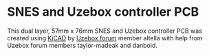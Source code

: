 # SNES and Uzebox controller PCB

This dual layer, 57mm x 76mm SNES and Uzebox controller PCB was created using [KiCAD](https://www.kicad.org/) by [Uzebox forum](https://uzebox.org/forums/viewtopic.php?t=11640) member altella with help from Uzebox forum members taylor-madeak and danboid.
